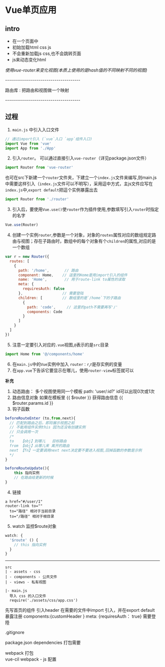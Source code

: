 # Vue单页应用
## intro
- 在一个页面中
- 初始加载html css js
- 不会重新加载js css,也不会跳转页面
- js来动态变化html

*使用vue-router来变化视图(本质上使用的是hash值的不同映射不同的视图)*


\--------------------------------------

  路由库 : 把路由和视图做一个映射

\--------------------------------------

## 过程
1. `main.js` 中引入入口文件
  ```javascript
  // 通过import引入 (`vue`入口 `app`组件入口)
  import Vue from 'vue'
  import App from './App'
  ```
2. 引入`router`。 可以通过直接引入`vue-router`（详见package.json文件）
  ```javascript
  import Router from 'vue-router'
  ```
  也可在src下新建一个`router`文件夹，下建立一个`index.js`文件来编写,则main.js中需要这样引入（`index.js`文件可以不明写），采用這中方式，主js文件应写在`index.js`中,`export default`把這个实例暴露出去
  ```javascript
  import Router from './router'
  ```
3. 引入后，要使用`Vue.use()`使`router`作为插件使用,参数填写引入`router`时指定的名字
  ```javascript
  Vue.use(Router)
  ```
4. 创建一个实例`router`,参数是一个对象，对象的`routes`属性对应的数组规定路由与视图；存在子路由时，数组中的每个对象有个`children`的属性,对应的是一个数组
  ```javascript
  var r = new Router({
    routes: [
      {
        path: '/home',       // 路由
        component: Home,    // 這里的Home是用import引入的组件
        name: 'Home',        // 用于route-link to属性的读取
        meta: {
          requiresAuth: false
        },                  // 需要登陆
        children: [         // 数组里的是`/home`下的子路由
          {
            path: 'code',     // 这里的path不需要再写'/'
            components: Code
          }
        ]
      }
    ]
  })
  ```
5. 注意一定要引入对应的`.vue`视图,`@`表示的是`src`目录
```javascript
import Home from '@/components/home'
```
6. 在`main.js`中的`Vue`实例中加入 `router：r`,r是存实例的变量
7. 在`app.vue`下告诉它要显示在哪儿，使用`router-view`标签就可以

**补充**

1. 动态路由： 多个视图使用同一个模板
  path: 'user/:id?' id可以出现0次或1次
2. 路由信息对象
  如果在模板里 {{ $router }}
  获得路由信息 {{ $router.params.id }}
3. 钩子函数
  ```javascript
  beforeRouteEnter (to,from,next){
    // 匹配到路由之后，即将展示视图之前
    // 不能用组件实例this 因为还没有创建实例
    // 只会调用一次
    /*
    to   【obj】到哪儿   目标路由
    from 【obj】从哪儿来 离开的路由
    next 【fn】一定要调用next next决定要不要进入视图,回掉函数的参数是示例
    */
  }

  beforeRouteUpdate(){
      this 指向实例
      // 在路由给更新的时候
  }
 ```
4. 链接
  ```
  a href="#/user/1"
  router-link to=""
    to="路径" 相对于当前目录
    to="/路径" 相对于根目录
  ```
5. watch 监控$route对象
  ```javascript
  watch: {
    '$route' () {
      // this 指向实例
    }
  }
  ```

---
```
src
| - assets - css
| - components - 公共文件
| - views - 私有视图

|- main.js
  导入 css 的入口文件
  require('./assets/css/app.css')
```
 先写首页的组件
 引入header
  在需要的文件中import 引入，并在export default 暴露注册 components:{customHeader }
meta: {requiresAuth： true} 需要登陸


.gitignore

package.json  dependencies 打包需要


webpack 打包  
vue-cil webpack - js 配置
